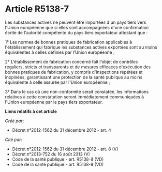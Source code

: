 # Article R5138-7

Les substances actives ne peuvent être importées d'un pays tiers vers l'Union européenne que si elles sont accompagnées d'une
confirmation écrite de l'autorité compétente du pays tiers exportateur attestant que :

1° Les normes de bonnes pratiques de fabrication applicables à l'établissement qui fabrique les substances actives exportées
sont au moins équivalentes à celles définies par l'Union européenne ;

2° L'établissement de fabrication concerné fait l'objet de contrôles réguliers, stricts et transparents et de mesures
efficaces d'exécution des bonnes pratiques de fabrication, y compris d'inspections répétées et inopinées, garantissant une
protection de la santé publique au moins équivalente à celle assurée par l'Union européenne ;

3° Dans le cas où une non-conformité serait constatée, les informations relatives à cette constatation seront immédiatement
communiquées à l'Union européenne par le pays tiers exportateur.

**Liens relatifs à cet article**

_Créé par_:

  - Décret n°2012-1562 du 31 décembre 2012 - art. 4

_Cité par_:

  - Décret n°2012-1562 du 31 décembre 2012 - art. 8 (V)
  - Décret n°2013-752 du 16 août 2013 (V)
  - Code de la santé publique - art. R5138-8 (VD)
  - Code de la santé publique - art. R5138-9 (VD)
